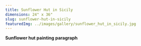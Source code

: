 ```yaml
---
title: Sunflower Hut in Sicily
dimensions: 24" x 36"
slug: sunflower-hut-in-sicily
featuredImg: ../images/gallery/sunflower_hut_in_sicily.jpg
---
```


**Sunflower hut painting paragraph**